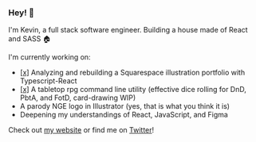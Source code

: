 ### Hey! 👋
I'm Kevin, a full stack software engineer. Building a house made of React and SASS 🏠

I'm currently working on:
- [[x]](https://github.com/khongcodes/kh-illus-pofo)
    Analyzing and rebuilding a Squarespace illustration portfolio with Typescript-React 
- [[x]](https://github.com/khongcodes/ttrpg-cli-tools)
    A tabletop rpg command line utility (effective dice rolling for DnD, PbtA, and FotD, card-drawing WIP)
- A parody NGE logo in Illustrator (yes, that is what you think it is)
- Deepening my understandings of React, JavaScript, and Figma

Check out [my website](https://www.khongcodes.com/) or find me on [Twitter](https://www.twitter.com/khongcodes)!

<!--
**khongcodes/khongcodes** is a ✨ _special_ ✨ repository because its `README.md` (this file) appears on your GitHub profile.

Here are some ideas to get you started:

- 🔭 I’m currently working on ...
- 🌱 I’m currently learning ...
- 👯 I’m looking to collaborate on ...
- 🤔 I’m looking for help with ...
- 💬 Ask me about ...
- 📫 How to reach me: ...
- 😄 Pronouns: ...
- ⚡ Fun fact: ...
-->
